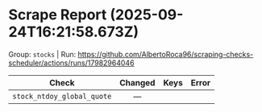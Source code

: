 # Scrape Report (2025-09-24T16:21:58.673Z)

Group: `stocks`  |  Run: https://github.com/AlbertoRoca96/scraping-checks-scheduler/actions/runs/17982964046

| Check | Changed | Keys | Error |
|---|:---:|:--|:--|
| `stock_ntdoy_global_quote` | — |  |  |
